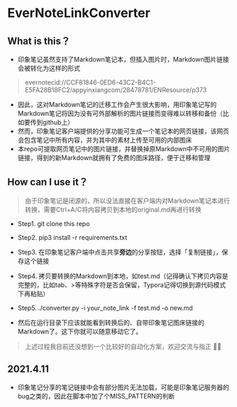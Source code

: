 # EverNoteLinkConverter

## What is this？
- 印象笔记虽然支持了Markdown笔记本，但插入图片时，Markdown图片链接会被转化为这样的形式
> evernotecid://CCF81846-0ED6-43C2-B4C1-E5FA28B18FC2/appyinxiangcom/28478781/ENResource/p373

- 因此，这对Markdown笔记的迁移工作会产生很大影响，用印象笔记写的Markdown笔记将因为没有可外部解析的图片链接而变得难以转移和备份（比如要传到github上）
- 然而，印象笔记客户端提供的分享功能可生成一个笔记本的网页链接，该网页会包含笔记中所有内容，并为其中的素材上传至可用的内部图床
- 本repo可提取网页笔记中的图片链接，并替换掉原Markdown中不可用的图片链接，得到的新Markdown就拥有了免费的图床路径，便于迁移和管理

## How can I use it？
> 由于印象笔记是闭源的，所以没法直接在客户端内对Markdown笔记本进行转换，需要Ctrl+A/C将内容拷贝到本地的original.md再进行转换

- Step1. git clone this repo
- Step2. pip3 install -r requirements.txt
- Step3. 在印象笔记客户端中点击共享**旁边**的分享按钮，选择「复制链接」，保存这个链接
- Step4. 拷贝要转换的Markdown到本地，如test.md（记得确认下拷贝内容是完整的，比如tab、>等特殊字符是否会保留，Typora记得切换到源代码模式下再粘贴）
- Step5. ./converter.py -i your_note_link -f test.md -o new.md

- 然后在运行目录下应该就能看到转换后的、自带印象笔记图床链接的Markdown了。这下你就可以随意移动它了。

> 上述过程我目前还没想到一个比较好的自动化方案，欢迎交流与指正 🙏🏻

## 2021.4.11
- 印象笔记分享的笔记链接中会有部分图片无法加载，可能是印象笔记服务器的bug之类的，因此在脚本中加了个MISS_PATTERN的判断
